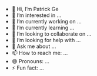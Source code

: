<!--
**cococo2000/cococo2000** is a ✨ _special_ ✨ repository because its `README.md` (this file) appears on your GitHub profile.

Here are some ideas to get you started:

-->

- 👋 Hi, I’m Patrick Ge
- 👀 I’m interested in ...
- 🔭 I’m currently working on ...
- 🌱 I’m currently learning ...
- 👯 I’m looking to collaborate on ...
- 🤔 I’m looking for help with ...
- 💬 Ask me about ...
- 📫 How to reach me: ...
- 😄 Pronouns: ...
- ⚡ Fun fact: ...
